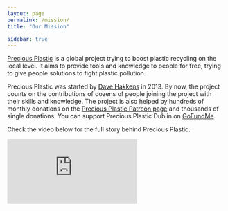 ```yaml
---
layout: page
permalink: /mission/
title: "Our Mission"

sidebar: true
---
```


[Precious Plastic](https://preciousplastic.com) is a global project trying to boost plastic recycling on the local level. It aims to provide tools and knowledge to people for free, trying to give people solutions to fight plastic pollution. 

Precious Plastic was started by [Dave Hakkens](https://davehakkens.nl/) in 2013. By now, the project counts on the contributions of dozens of people joining the project with their skills and knowledge. The project is also helped by hundreds of monthly donations on the [Precious Plastic Patreon page](https://www.patreon.com/davehakkens) and thousands of single donations. You can support Precious Plastic Dublin on [GoFundMe](https://www.gofundme.com/f/precious-plastic-dublin-stage-1?pc=wd_md_campimage_r).

Check the video below for the full story behind Precious Plastic. 

<div class="container">
<iframe src="https://www.youtube.com/embed/EPA2l1bi2pQ"
frameborder="0" allowfullscreen class="video"></iframe>
</div>

